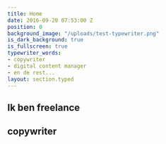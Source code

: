 ```yaml
---
title: Home
date: 2016-09-20 07:53:00 Z
position: 0
background_image: "/uploads/test-typewriter.png"
is_dark_background: true
is_fullscreen: true
typewriter_words:
- copywriter
- digital content manager
- en de rest...
layout: section.typed
---
```


## Ik ben freelance

## <span id="typed">copywriter</span>

